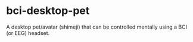 # bci-desktop-pet
A desktop pet/avatar (shimeji) that can be controlled mentally using a BCI (or EEG) headset.
